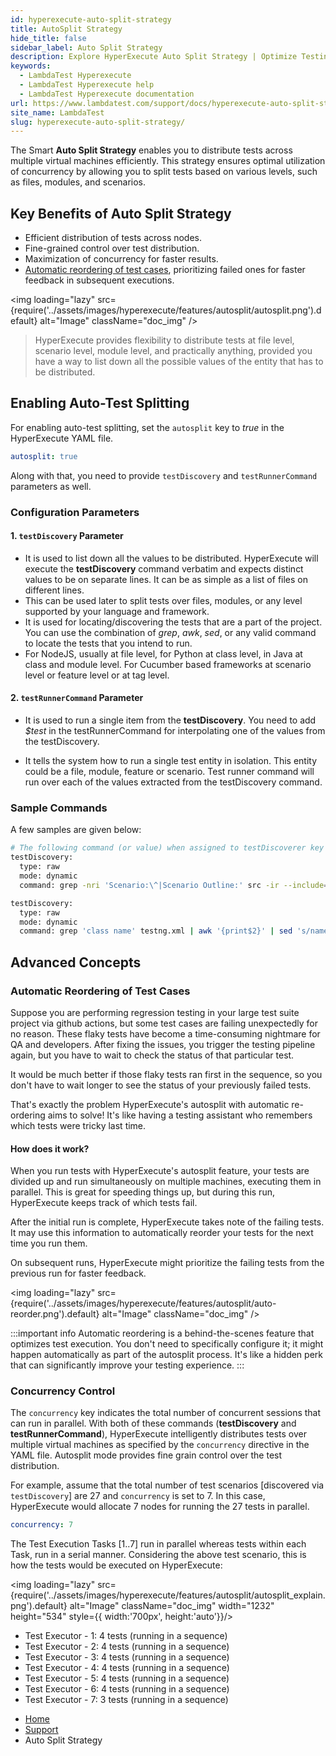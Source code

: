 ```yaml
---
id: hyperexecute-auto-split-strategy
title: AutoSplit Strategy
hide_title: false
sidebar_label: Auto Split Strategy
description: Explore HyperExecute Auto Split Strategy | Optimize Testing Efficiency - Discover how HyperExecute revolutionizes testing with auto split strategy for enhanced efficiency.
keywords:
  - LambdaTest Hyperexecute
  - LambdaTest Hyperexecute help
  - LambdaTest Hyperexecute documentation
url: https://www.lambdatest.com/support/docs/hyperexecute-auto-split-strategy/
site_name: LambdaTest
slug: hyperexecute-auto-split-strategy/
---
```


<script type="application/ld+json"
      dangerouslySetInnerHTML={{ __html: JSON.stringify({
       "@context": "https://schema.org",
        "@type": "BreadcrumbList",
        "itemListElement": [{
          "@type": "ListItem",
          "position": 1,
          "name": "Home",
          "item": "https://www.lambdatest.com"
        },{
          "@type": "ListItem",
          "position": 2,
          "name": "Support",
          "item": "https://www.lambdatest.com/support/docs/"
        },{
          "@type": "ListItem",
          "position": 3,
          "name": "HyperExecute Concepts",
          "item": "https://www.lambdatest.com/support/docs/hyperexecute-auto-split-strategy/"
        }]
      })
    }}
></script>

The Smart **Auto Split Strategy** enables you to distribute tests across multiple virtual machines efficiently. This strategy ensures optimal utilization of concurrency by allowing you to split tests based on various levels, such as files, modules, and scenarios.

## Key Benefits of Auto Split Strategy
- Efficient distribution of tests across nodes.
- Fine-grained control over test distribution.
- Maximization of concurrency for faster results.
- [Automatic reordering of test cases](/support/docs/hyperexecute-auto-split-strategy/#automatic-reordering-of-test-cases), prioritizing failed ones for faster feedback in subsequent executions.

<img loading="lazy" src={require('../assets/images/hyperexecute/features/autosplit/autosplit.png').default} alt="Image"  className="doc_img" />


> HyperExecute provides flexibility to distribute tests at file level, scenario level, module level, and practically anything, provided you have a way to list down all the possible values of the entity that has to be distributed.

## Enabling Auto-Test Splitting

For enabling auto-test splitting, set the `autosplit` key to *true*  in the HyperExecute YAML file.

``` yaml
autosplit: true
```

Along with that, you need to provide `testDiscovery` and `testRunnerCommand` parameters as well.

### Configuration Parameters

#### 1. `testDiscovery` Parameter
- It is used to list down all the values to be distributed. HyperExecute will execute the **testDiscovery** command verbatim and expects distinct values to be on separate lines. It can be as simple as a list of files on different lines.
- This can be used later to split tests over files, modules, or any level supported by your language and framework.
- It is used for locating/discovering the tests that are a part of the project. You can use the combination of *grep*, *awk*, *sed*, or any valid command to locate the tests that you intend to run. 
- For NodeJS, usually at file level, for Python at class level, in Java  at class and module level. For Cucumber based frameworks at scenario level or feature level or at tag level. 

#### 2. `testRunnerCommand` Parameter
- It is used to run a single item from the **testDiscovery**. You need to add *$test* in the testRunnerCommand for interpolating one of the values from the testDiscovery.

- It tells the system how to run a single test entity in isolation. This entity could be a file, module, feature or scenario. Test runner command will run over each of the values extracted from the testDiscovery command.

### Sample Commands

A few samples are given below:

```bash
# The following command (or value) when assigned to testDiscoverer key searches for the scenarios by matching the string Scenario [or Scenario Outline] in the .feature  files located in the *src* directory of the project.
testDiscovery:
  type: raw
  mode: dynamic
  command: grep -nri 'Scenario:\^|Scenario Outline:' src -ir --include=\*.feature |  awk '{print $1}' | sed 's/\.\///g' | sed 's/\(.*\):/\1 /'
```

```bash
testDiscovery:
  type: raw
  mode: dynamic
  command: grep 'class name' testng.xml | awk '{print$2}' | sed 's/name=//g' | sed 's/\x3e//g'
```

## Advanced Concepts

### Automatic Reordering of Test Cases

Suppose you are performing regression testing in your large test suite project via github actions, but some test cases are failing unexpectedly for no reason. These flaky tests have become a time-consuming nightmare for QA and developers. After fixing the issues, you trigger the testing pipeline again, but you have to wait to check the status of that particular test.

It would be much better if those flaky tests ran first in the sequence, so you don't have to wait longer to see the status of your previously failed tests.

That's exactly the problem HyperExecute's autosplit with automatic re-ordering aims to solve! It's like having a testing assistant who remembers which tests were tricky last time.

#### How does it work?
When you run tests with HyperExecute's autosplit feature, your tests are divided up and run simultaneously on multiple machines, executing them in parallel. This is great for speeding things up, but during this run, HyperExecute keeps track of which tests fail.

After the initial run is complete, HyperExecute takes note of the failing tests. It may use this information to automatically reorder your tests for the next time you run them.

On subsequent runs, HyperExecute might prioritize the failing tests from the previous run for faster feedback.

<img loading="lazy" src={require('../assets/images/hyperexecute/features/autosplit/auto-reorder.png').default} alt="Image"  className="doc_img" />

:::important info
Automatic reordering is a behind-the-scenes feature that optimizes test execution. You don't need to specifically configure it; it might happen automatically as part of the autosplit process. It's like a hidden perk that can significantly improve your testing experience.
:::

### Concurrency Control

The `concurrency`  key indicates the total number of concurrent sessions that can run in parallel. With both of these commands (**testDiscovery** and **testRunnerCommand**), HyperExecute intelligently distributes tests over multiple virtual machines as specified by the `concurrency` directive in the YAML file. Autosplit mode provides fine grain control over the test distribution.

For example, assume that the total number of test scenarios [discovered via `testDiscovery`] are 27 and `concurrency` is set to 7. In this case, HyperExecute would allocate 7 nodes for running the 27 tests in parallel.

``` yaml
concurrency: 7
```

The Test Execution Tasks [1..7] run in parallel whereas tests within each Task, run in a serial manner. Considering the above test scenario, this is how the tests would be executed on HyperExecute:

<img loading="lazy" src={require('../assets/images/hyperexecute/features/autosplit/autosplit_explain.png').default} alt="Image"  className="doc_img" width="1232" height="534" style={{ width:'700px', height:'auto'}}/>

* Test Executor - 1: 4 tests (running in a sequence)
* Test Executor - 2: 4 tests (running in a sequence)
* Test Executor - 3: 4 tests (running in a sequence)
* Test Executor - 4: 4 tests (running in a sequence)
* Test Executor - 5: 4 tests (running in a sequence)
* Test Executor - 6: 4 tests (running in a sequence)
* Test Executor - 7: 3 tests (running in a sequence)

<nav aria-label="breadcrumbs">
  <ul className="breadcrumbs">
    <li className="breadcrumbs__item">
      <a className="breadcrumbs__link" target="_self" href="https://www.lambdatest.com">
        Home
      </a>
    </li>
    <li className="breadcrumbs__item">
      <a className="breadcrumbs__link" target="_self" href="https://www.lambdatest.com/support/docs/">
        Support
      </a>
    </li>
    <li className="breadcrumbs__item breadcrumbs__item--active">
      <span className="breadcrumbs__link">
        Auto Split Strategy
      </span>
    </li>
  </ul>
</nav>